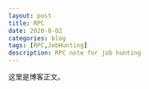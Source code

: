 ```yaml
---
layout: post
title: RPC
date: 2020-8-02
categories: blog
tags: [RPC,JobHunting]
description: RPC note for job hunting
---
```


这里是博客正文。












